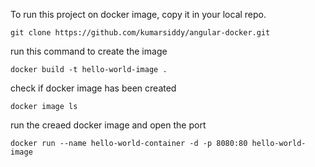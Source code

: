 To run this project on docker image, copy it in your local repo.

`git clone https://github.com/kumarsiddy/angular-docker.git`


run this command to create the image

`docker build -t hello-world-image .`

check if docker image has been created

`docker image ls`

run the creaed docker image and open the port

`docker run --name hello-world-container -d -p 8080:80 hello-world-image`
